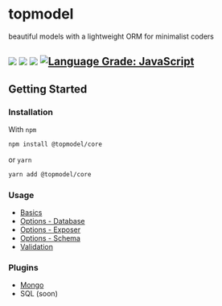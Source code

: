 # topmodel

beautiful models with a lightweight ORM for minimalist coders

![](https://github.com/alxpereira/topmodel/workflows/test/badge.svg)
![](https://github.com/alxpereira/topmodel/workflows/build/badge.svg)
[![](https://badgen.now.sh/codecov/c/github/alxpereira/topmodel)](https://codecov.io/gh/alxpereira/topmodel/)
[![Language Grade: JavaScript](https://img.shields.io/lgtm/grade/javascript/g/alxpereira/topmodel.svg?logo=lgtm&logoWidth=18)](https://lgtm.com/projects/g/alxpereira/topmodel/context:javascript)
---

## Getting Started

### Installation

With `npm`
```sh
npm install @topmodel/core
```

or `yarn`
```sh
yarn add @topmodel/core
```

### Usage

- [Basics](packages/core/README.md)
- [Options - Database](packages/core/README.md#optionsdb)
- [Options - Exposer](packages/core/README.md#optionsexposer)
- [Options - Schema](packages/core/README.md#optionsschema)
- [Validation](packages/core/README.md#validation)

### Plugins
- [Mongo](packages/mongo/README.md)
- SQL (soon)